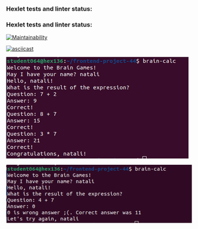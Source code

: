 ### Hexlet tests and linter status:
### Hexlet tests and linter status:
[![Maintainability](https://api.codeclimate.com/v1/badges/2d89c6e7b77180a27af2/maintainability)](https://codeclimate.com/github/xxinxl/frontend-project-44/maintainability)

[![asciicast](https://asciinema.org/a/rLWrWHdKRmv0xvjEaAu1ZjIzE.svg)](https://asciinema.org/a/rLWrWHdKRmv0xvjEaAu1ZjIzE)


![step 5](https://github.com/xxinxl/frontend-project-44/blob/main/%D0%A1%D0%BD%D0%B8%D0%BC%D0%BE%D0%BA%20%D1%8D%D0%BA%D1%80%D0%B0%D0%BD%D0%B0%20%D0%BE%D1%82%202024-02-15%2009-12-05.png)


![step 5 - wrong](https://github.com/xxinxl/frontend-project-44/blob/main/%D0%A1%D0%BD%D0%B8%D0%BC%D0%BE%D0%BA%20%D1%8D%D0%BA%D1%80%D0%B0%D0%BD%D0%B0%20%D0%BE%D1%82%202024-02-15%2009-12-42.png)
